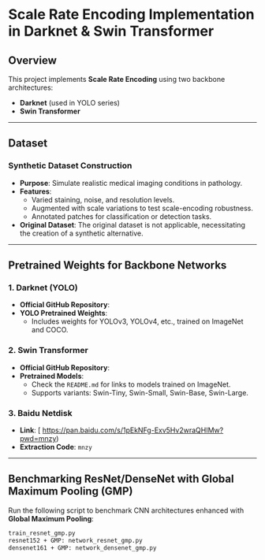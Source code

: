 # Scale Rate Encoding Implementation in Darknet & Swin Transformer

## Overview
This project implements **Scale Rate Encoding** using two backbone architectures:
- **Darknet** (used in YOLO series)
- **Swin Transformer**

---

## Dataset

### Synthetic Dataset Construction
- **Purpose**: Simulate realistic medical imaging conditions in pathology.
- **Features**:
  - Varied staining, noise, and resolution levels.
  - Augmented with scale variations to test scale-encoding robustness.
  - Annotated patches for classification or detection tasks.
- **Original Dataset**: The original dataset is not applicable, necessitating the creation of a synthetic alternative.

---

## Pretrained Weights for Backbone Networks

### 1. Darknet (YOLO)
- **Official GitHub Repository**:  
- **YOLO Pretrained Weights**:  
  - Includes weights for YOLOv3, YOLOv4, etc., trained on ImageNet and COCO.

### 2. Swin Transformer
- **Official GitHub Repository**:  
- **Pretrained Models**:
  - Check the `README.md` for links to models trained on ImageNet.
  - Supports variants: Swin-Tiny, Swin-Small, Swin-Base, Swin-Large.

### 3. Baidu Netdisk
- **Link**: [ https://pan.baidu.com/s/1pEkNFg-Exv5Hv2wraQHIMw?pwd=mnzy)
- **Extraction Code**: `mnzy`

---

## Benchmarking ResNet/DenseNet with Global Maximum Pooling (GMP)

Run the following script to benchmark CNN architectures enhanced with **Global Maximum Pooling**:

```bash
train_resnet_gmp.py
resnet152 + GMP: network_resnet_gmp.py
densenet161 + GMP: network_densenet_gmp.py 

  
     

